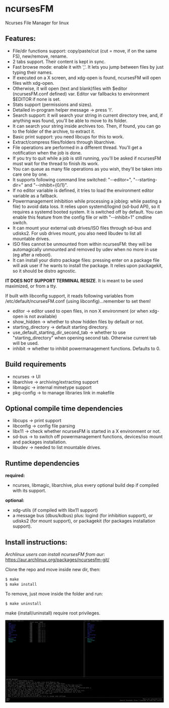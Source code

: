 # ncursesFM
Ncurses File Manager for linux

## Features:

* File/dir functions support: copy/paste/cut (cut = move, if on the same FS), new/remove, rename.
* 2 tabs support. Their content is kept in sync.
* Fast browse mode: enable it with ','. It lets you jump between files by just typing their names.
* If executed on a X screen, and xdg-open is found, ncursesFM will open files with xdg-open.
* Otherwise, it will open (text and blank)files with $editor (ncursesFM.conf defined) var. Editor var fallbacks to environment $EDITOR if none is set.
* Stats support (permissions and sizes).
* Detailed in-program helper message -> press 'l'.
* Search support: it will search your string in current directory tree, and, if anything was found, you'll be able to move to its folder.
* It can search your string inside archives too. Then, if found, you can go to the folder of the archive, to extract it.
* Basic print support: you need libcups for this to work.
* Extract/compress files/folders through libarchive.
* File operations are performed in a different thread. You'll get a notification when the job is done.
* If you try to quit while a job is still running, you'll be asked if ncursesFM must wait for the thread to finish its work.
* You can queue as many file operations as you wish, they'll be taken into care one by one.
* It supports following command line switched: "--editor=", "--starting-dir=" and "--inhibit={0/1}".
* If no editor variable is defined, it tries to load the environment editor variable as a fallback.
* Powermanagement inhibition while processing a job(eg: while pasting a file) to avoid data loss. It relies upon systemd/logind (sd-bud API), so it requires a systemd booted system.
It is switched off by default. You can enable this feature from the config file or with "--inhibit=1" cmdline switch.
* It can mount your external usb drives/ISO files through sd-bus and udisks2. For usb drives mount, you also need libudev to list all mountable drives.
* ISO files cannot be unmounted from within ncursesFM: they will be automagically unmounted and removed by udev when no more in use (eg after a reboot).
* It can install your distro package files: pressing enter on a package file will ask user if he wants to install the package. It relies upon packagekit, so it should be distro agnostic.

**IT DOES NOT SUPPORT TERMINAL RESIZE**. It is meant to be used maximized, or from a tty.

If built with libconfig support, it reads following variables from /etc/default/ncursesFM.conf (using libconfig)...remember to set them!
* editor -> editor used to open files, in non X environment (or when xdg-open is not available)
* show_hidden -> whether to show hidden files by default or not.
* starting_directory -> default starting directory.
* use_default_starting_dir_second_tab -> whether to use "starting_directory" when opening second tab. Otherwise current tab will be used.
* inhibit -> whether to inhibit powermanagement functions. Defaults to 0.


## Build requirements

* ncurses    -> UI
* libarchive -> archiving/extracting support
* libmagic   -> internal mimetype support
* pkg-config -> to manage libraries link in makefile

## Optional compile time dependencies

* libcups   -> print support
* libconfig -> config file parsing
* libx11    -> check whether ncursesFM is started in a X environment or not.
* sd-bus    -> to switch off powermanagement functions, devices/iso mount and packages installation.
* libudev  -> needed to list mountable drives.

## Runtime dependencies

**required:**
* ncurses, libmagic, libarchive, plus every optional build dep if compiled with its support.

**optional:**
* xdg-utils (if compiled with libx11 support)
* a message bus (dbus/kdbus) plus: logind (for inhibition support), or udisks2 (for mount support), or packagekit (for packages installation support).

## Install instructions:

*Archlinux users can install ncursesFM from aur*: https://aur.archlinux.org/packages/ncursesfm-git/

Clone the repo and move inside new dir, then:

    $ make
    $ make install

To remove, just move inside the folder and run:

    $ make uninstall

make {install/uninstall) require root privileges.

![Alt text](ncursesfm.png?raw=true)